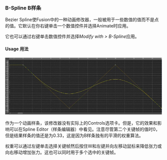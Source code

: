 ### B-Spline B样条

Bezier Spline使Fusion中的一种动画修改器，一般被用于一些数值的值而不是点的值。它默认在你右键单击一个数值控件并选择Animate时应用。

它也可以通过右键单击数值控件并选择*Modify with > B-Spline*应用。

#### Usage 用法

![BSpline_Usage](images/BSpline_Usage.jpg)

作为一个动画样条，该修改器没有实际上的Controls选项卡。但是，它的效果和影响可以在Spline Editor（样条编辑器）中看见。注意尽管第二个关键帧的值时0，但是结果样条的值还是为0.33，这是因为B样条独有的平滑的权重算法。

权重可以通过左键单击选择关键帧然后按住W和左键并向左移动鼠标来降低张力或向右移动增加张力。这也可以同时用于多个选中的关键帧。

